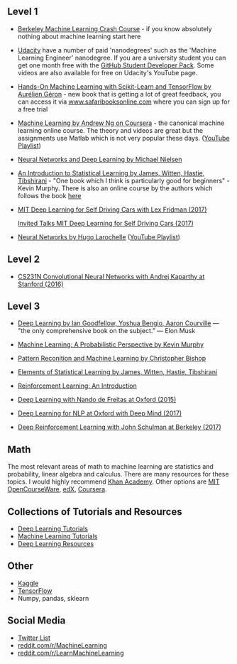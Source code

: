 ## Level 1
* [Berkeley Machine Learning Crash Course](https://ml.berkeley.edu/blog/2016/11/06/tutorial-1/) - if you know absolutely nothing about machine learning start here
* [Udacity](https://www.udacity.com/nanodegree) have a number of paid 'nanodegrees' such as the 'Machine Learning Engineer' nanodegree. If you are a university student you can get one month free with the [GitHub Student Developer Pack](https://education.github.com/pack). Some videos are also available for free on Udacity's YouTube page.
* [Hands-On Machine Learning with Scikit-Learn and TensorFlow by Aurélien Géron](https://www.safaribooksonline.com/library/view/hands-on-machine-learning/9781491962282/) - new book that is getting a lot of great feedback, you can access it via www.safaribooksonline.com where you can sign up for a free trial
* [Machine Learning by Andrew Ng on Coursera](https://www.coursera.org/learn/machine-learning) - the canonical machine learning online course. The theory and videos are great but the assignments use Matlab which is not very popular these days. ([YouTube Playlist](https://www.youtube.com/playlist?list=PLVJA7edNhnRTYqqW5zIj0gkVmxWnkXqTP))
* [Neural Networks and Deep Learning by Michael Nielsen](http://neuralnetworksanddeeplearning.com)
* [An Introduction to Statistical Learning by James, Witten, Hastie, Tibshirani](http://www-bcf.usc.edu/~gareth/ISL/ISLR%20First%20Printing.pdf) - "One book which I think is particularly good for beginners" - Kevin Murphy. There is also an online course by the authors which follows the book [here](https://lagunita.stanford.edu/courses/HumanitiesSciences/StatLearning/Winter2016/about)
 * [MIT Deep Learning for Self Driving Cars with Lex Fridman (2017)](https://www.youtube.com/playlist?list=PLrAXtmErZgOeiKm4sgNOknGvNjby9efdf)

    [Invited Talks MIT Deep Learning for Self Driving Cars (2017)](https://www.youtube.com/watch?v=oGk1v1jQITw&list=PLrAXtmErZgOfMuxkACrYnD2fTgbzk2THW&index=3)
* [Neural Networks by Hugo Larochelle](http://info.usherbrooke.ca/hlarochelle/neural_networks/content.html) ([YouTube Playlist](https://www.youtube.com/playlist?list=PL6Xpj9I5qXYEcOhn7TqghAJ6NAPrNmUBH))

## Level 2

 * [CS231N Convolutional Neural Networks with Andrej Kaparthy at Stanford (2016)](https://www.youtube.com/playlist?list=PL16j5WbGpaM0_Tj8CRmurZ8Kk1gEBc7fg)

## Level 3

* [Deep Learning by Ian Goodfellow, Yoshua Bengio, Aaron Courville](http://www.deeplearningbook.org/) — "the only comprehensive book on the subject.” — Elon Musk
* [Machine Learning: A Probabilistic Perspective by Kevin Murphy](https://www.cse.iitk.ac.in/users/aayush/mail/machineLearningAProbabilisticPerspectiveMurphy.pdf)
* [Pattern Reconition and Machine Learning by Christopher Bishop](http://users.isr.ist.utl.pt/~wurmd/Livros/school/Bishop%20-%20Pattern%20Recognition%20And%20Machine%20Learning%20-%20Springer%20%202006.pdf)
* [Elements of Statistical Learning  by James, Witten, Hastie, Tibshirani](http://statweb.stanford.edu/~tibs/ElemStatLearn/printings/ESLII_print10.pdf)
* [Reinforcement Learning: An Introduction](http://people.inf.elte.hu/lorincz/Files/RL_2006/SuttonBook.pdf)

* [Deep Learning with Nando de Freitas at Oxford (2015)](https://www.youtube.com/playlist?list=PLE6Wd9FR--EfW8dtjAuPoTuPcqmOV53Fu)
* [Deep Learning for NLP at Oxford with Deep Mind (2017)](https://www.youtube.com/playlist?list=PL613dYIGMXoZBtZhbyiBqb0QtgK6oJbpm)
* [Deep Reinforcement Learning with John Schulman at Berkeley (2017)](https://www.youtube.com/playlist?list=PLkFD6_40KJIwTmSbCv9OVJB3YaO4sFwkX)

## Math

The most relevant areas of math to machine learning are statistics and probability, linear algebra and calculus. There are many resources for these topics. I would highly recommend [Khan Academy](https://www.khanacademy.org/). Other options are [MIT OpenCourseWare](https://ocw.mit.edu/), [edX](https://www.edx.org/), [Coursera](https://www.coursera.org/).

## Collections of Tutorials and Resources
* [Deep Learning Tutorials](https://github.com/sjchoi86/dl_tutorials)
* [Machine Learning Tutorials](https://github.com/ujjwalkarn/Machine-Learning-Tutorials/blob/master/README.md)
* [Deep Learning Resources](https://deeplearning4j.org/deeplearningpapers.html)

## Other
* [Kaggle](https://www.kaggle.com/)
* [TensorFlow](https://www.tensorflow.org/)
* Numpy, pandas, sklearn

## Social Media
* [Twitter List](https://twitter.com/DL_ML_Loop/lists/deep-learning-loop/members)
* [reddit.com/r/MachineLearning](https://www.reddit.com/r/machinelearning)
* [reddit.com/r/LearnMachineLearning](https://www.reddit.com/r/learnmachinelearning)
